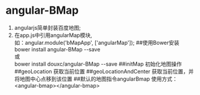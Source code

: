 # angular-BMap
1. angularjs简单封装百度地图;
2. 在app.js中引用angularMap模块,  
如：angular.module('bMapApp', ['angularMap']);
##使用Bower安装
bower install angular-BMap --save   
或  
bower install douxc/angular-BMap --save
##initMap
初始化地图操作
##geoLocation
获取当前位置
##geoLocationAndCenter
获取当前位置，并将地图中心点移到该位置
##默认的地图指令angularBmap
使用方式：\<angular-bmap\>\</angular-bmap\>